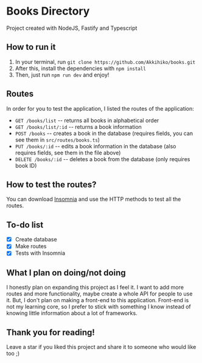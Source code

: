 # Books Directory
Project created with NodeJS, Fastify and Typescript

## How to run it
1. In your terminal, run ```git clone https://github.com/Akkihiko/books.git```
2. After this, install the dependencies with `npm install`
3. Then, just run `npm run dev` and enjoy!

## Routes
In order for you to test the application, I listed the routes of the application:
- `GET /books/list` -- returns all books in alphabetical order
- `GET /books/list/:id` -- returns a book information
- `POST /books` -- creates a book in the database (requires fields, you can see them in `src/routes/books.ts`)
- `PUT /books/:id` -- edits a book information in the database (also requires fields, see them in the file above)
- `DELETE /books/:id` -- deletes a book from the database (only requires book ID)

## How to test the routes?
You can download [Insomnia](https://insomnia.rest/) and use the HTTP methods to test all the routes.

## To-do list
- [x] Create database
- [x] Make routes
- [x] Tests with Insomnia

## What I plan on doing/not doing
I honestly plan on expanding this project as I feel it. I want to add more routes and more functionality, maybe create a whole API for people to use it. But, I don't plan on making a front-end to this application. Front-end is not my learning core, so I prefer to stick with something I know instead of knowing little information about a lot of frameworks.

## Thank you for reading!
Leave a star if you liked this project and share it to someone who would like too ;)
